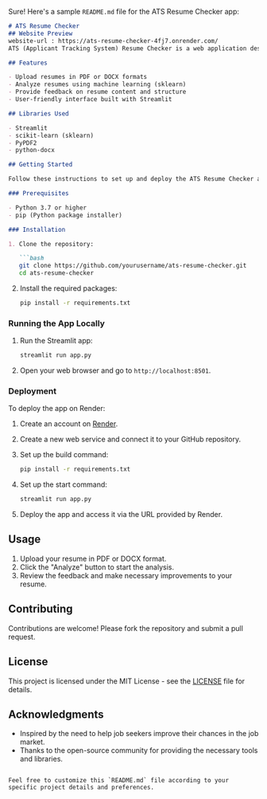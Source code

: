 Sure! Here's a sample `README.md` file for the ATS Resume Checker app:

```markdown
# ATS Resume Checker
## Website Preview
website-url : https://ats-resume-checker-4fj7.onrender.com/
ATS (Applicant Tracking System) Resume Checker is a web application designed to help job seekers optimize their resumes for ATS systems. The app analyzes resumes and provides feedback on how to improve them for better chances of passing through ATS filters.

## Features

- Upload resumes in PDF or DOCX formats
- Analyze resumes using machine learning (sklearn)
- Provide feedback on resume content and structure
- User-friendly interface built with Streamlit

## Libraries Used

- Streamlit
- scikit-learn (sklearn)
- PyPDF2
- python-docx

## Getting Started

Follow these instructions to set up and deploy the ATS Resume Checker app on your local machine or on Render.

### Prerequisites

- Python 3.7 or higher
- pip (Python package installer)

### Installation

1. Clone the repository:

   ```bash
   git clone https://github.com/yourusername/ats-resume-checker.git
   cd ats-resume-checker
   ```

2. Install the required packages:

   ```bash
   pip install -r requirements.txt
   ```

### Running the App Locally

1. Run the Streamlit app:

   ```bash
   streamlit run app.py
   ```

2. Open your web browser and go to `http://localhost:8501`.

### Deployment

To deploy the app on Render:

1. Create an account on [Render](https://render.com/).
2. Create a new web service and connect it to your GitHub repository.
3. Set up the build command:

   ```bash
   pip install -r requirements.txt
   ```

4. Set up the start command:

   ```bash
   streamlit run app.py
   ```

5. Deploy the app and access it via the URL provided by Render.
## Usage

1. Upload your resume in PDF or DOCX format.
2. Click the "Analyze" button to start the analysis.
3. Review the feedback and make necessary improvements to your resume.

## Contributing

Contributions are welcome! Please fork the repository and submit a pull request.

## License

This project is licensed under the MIT License - see the [LICENSE](LICENSE) file for details.

## Acknowledgments

- Inspired by the need to help job seekers improve their chances in the job market.
- Thanks to the open-source community for providing the necessary tools and libraries.

```

Feel free to customize this `README.md` file according to your specific project details and preferences.
